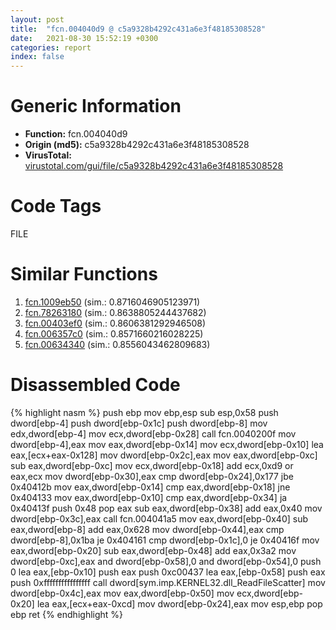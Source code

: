 ```yaml
---
layout: post
title:  "fcn.004040d9 @ c5a9328b4292c431a6e3f48185308528"
date:   2021-08-30 15:52:19 +0300
categories: report
index: false
---
```


# Generic Information
- **Function:** fcn.004040d9
- **Origin (md5):** c5a9328b4292c431a6e3f48185308528
- **VirusTotal:** [virustotal.com/gui/file/c5a9328b4292c431a6e3f48185308528][virustotal_ref]

# Code Tags
<span class="tag" id="FILE">FILE</span>


# Similar Functions

1. [fcn.1009eb50][similar_1_ref] (sim.: 0.8716046905123971)
2. [fcn.78263180][similar_2_ref] (sim.: 0.8638805244437682)
3. [fcn.00403ef0][similar_3_ref] (sim.: 0.8606381292946508)
4. [fcn.006357c0][similar_4_ref] (sim.: 0.8571660216028225)
5. [fcn.00634340][similar_5_ref] (sim.: 0.8556043462809683)


# Disassembled Code

{% highlight nasm %}
push ebp
mov ebp,esp
sub esp,0x58
push dword[ebp-4]
push dword[ebp-0x1c]
push dword[ebp-8]
mov edx,dword[ebp-4]
mov ecx,dword[ebp-0x28]
call fcn.0040200f
mov dword[ebp-4],eax
mov eax,dword[ebp-0x14]
mov ecx,dword[ebp-0x10]
lea eax,[ecx+eax-0x128]
mov dword[ebp-0x2c],eax
mov eax,dword[ebp-0xc]
sub eax,dword[ebp-0xc]
mov ecx,dword[ebp-0x18]
add ecx,0xd9
or eax,ecx
mov dword[ebp-0x30],eax
cmp dword[ebp-0x24],0x177
jbe 0x40412b
mov eax,dword[ebp-0x14]
cmp eax,dword[ebp-0x18]
jne 0x404133
mov eax,dword[ebp-0x10]
cmp eax,dword[ebp-0x34]
ja 0x40413f
push 0x48
pop eax
sub eax,dword[ebp-0x38]
add eax,0x40
mov dword[ebp-0x3c],eax
call fcn.004041a5
mov eax,dword[ebp-0x40]
sub eax,dword[ebp-8]
add eax,0x628
mov dword[ebp-0x44],eax
cmp dword[ebp-8],0x1ba
je 0x404161
cmp dword[ebp-0x1c],0
je 0x40416f
mov eax,dword[ebp-0x20]
sub eax,dword[ebp-0x48]
add eax,0x3a2
mov dword[ebp-0xc],eax
and dword[ebp-0x58],0
and dword[ebp-0x54],0
push 0
lea eax,[ebp-0x10]
push eax
push 0xc00437
lea eax,[ebp-0x58]
push eax
push 0xffffffffffffffff
call dword[sym.imp.KERNEL32.dll_ReadFileScatter]
mov dword[ebp-0x4c],eax
mov eax,dword[ebp-0x50]
mov ecx,dword[ebp-0x20]
lea eax,[ecx+eax-0xcd]
mov dword[ebp-0x24],eax
mov esp,ebp
pop ebp
ret
{% endhighlight %}


[similar_1_ref]: /report/fcn.1009eb50@a0ac129ff3ea4c0dfa9529c259a9502c
[similar_2_ref]: /report/fcn.78263180@ebea46c6b17785efc2ebcb24ad99656c
[similar_3_ref]: /report/fcn.00403ef0@3d0ec851566b617e7e4e75da3dd9651c
[similar_4_ref]: /report/fcn.006357c0@d65363c7c6c188277432c9e4251c44e5
[similar_5_ref]: /report/fcn.00634340@d65363c7c6c188277432c9e4251c44e5
[virustotal_ref]: https://www.virustotal.com/gui/file/c5a9328b4292c431a6e3f48185308528